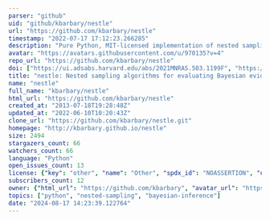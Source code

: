 ```yaml
---
parser: "github"
uid: "github/kbarbary/nestle"
url: "https://github.com/kbarbary/nestle"
timestamp: "2022-07-17 17:12:23.266285"
description: "Pure Python, MIT-licensed implementation of nested sampling algorithms for evaluating Bayesian evidence."
avatar: "https://avatars.githubusercontent.com/u/970135?v=4"
repo_url: "https://github.com/kbarbary/nestle"
doi: ["https://ui.adsabs.harvard.edu/abs/2021MNRAS.503.1199F", "https://ui.adsabs.harvard.edu/abs/2021ascl.soft03022B/abstract"]
title: "nestle: Nested sampling algorithms for evaluating Bayesian evidence"
name: "nestle"
full_name: "kbarbary/nestle"
html_url: "https://github.com/kbarbary/nestle"
created_at: "2013-07-18T19:28:48Z"
updated_at: "2022-06-10T10:20:43Z"
clone_url: "https://github.com/kbarbary/nestle.git"
homepage: "http://kbarbary.github.io/nestle"
size: 2494
stargazers_count: 66
watchers_count: 66
language: "Python"
open_issues_count: 13
license: {"key": "other", "name": "Other", "spdx_id": "NOASSERTION", "url": null, "node_id": "MDc6TGljZW5zZTA="}
subscribers_count: 12
owner: {"html_url": "https://github.com/kbarbary", "avatar_url": "https://avatars.githubusercontent.com/u/970135?v=4", "login": "kbarbary", "type": "User"}
topics: ["python", "nested-sampling", "bayesian-inference"]
date: "2024-08-17 14:23:39.122764"
---
```

